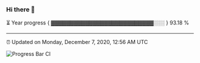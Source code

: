 ### Hi there 👋

⏳ Year progress { ▓▓▓▓▓▓▓▓▓▓▓▓▓▓▓▓▓▓▓▓▓▓▓▓▓▓▓░░░ } 93.18 %

---

⏰ Updated on Monday, December 7, 2020, 12:56 AM UTC

![Progress Bar CI](https://github.com/arthurbuhl/arthurbuhl/workflows/Progress%20Bar%20CI/badge.svg)

